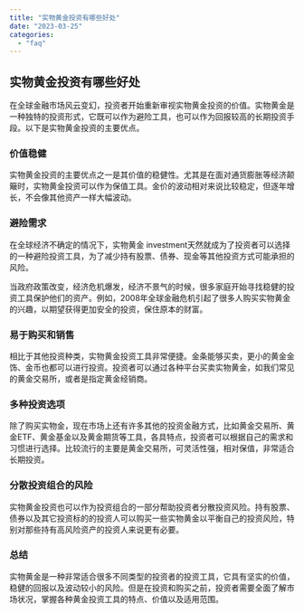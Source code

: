 ```yaml
---
title: "实物黄金投资有哪些好处"
date: "2023-03-25"
categories: 
  - "faq"
---
```


## 实物黄金投资有哪些好处

在全球金融市场风云变幻，投资者开始重新审视实物黄金投资的价值。实物黄金是一种独特的投资形式，它既可以作为避险工具，也可以作为回报较高的长期投资手段。以下是实物黄金投资的主要优点。

### 价值稳健

实物黄金投资的主要优点之一是其价值的稳健性。尤其是在面对通货膨胀等经济颠簸时，实物黄金投资可以作为保值工具。金价的波动相对来说比较稳定，但逐年增长，不会像其他资产一样大幅波动。

### 避险需求

在全球经济不确定的情况下，实物黄金 investment天然就成为了投资者可以选择的一种避险投资工具，为了减少持有股票、债券、现金等其他投资方式可能承担的风险。

当政府政策改变，经济危机爆发，经济不景气的时候，很多家庭开始寻找稳健的投资工具保护他们的资产。例如，2008年全球金融危机引起了很多人购买实物黄金的兴趣，以期望获得更加安全的投资，保住原本的财富。

### 易于购买和销售

相比于其他投资种类，实物黄金投资工具非常便捷。金条能够买卖，更小的黄金金饰、金币也都可以进行投资。投资者可以通过各种平台买卖实物黄金，如我们常见的黄金交易所，或者是指定黄金经销商。

### 多种投资选项

除了购买实物金，现在市场上还有许多其他的投资金融方式，比如黄金交易所、黄金ETF、黄金基金以及黄金期货等工具，各具特点，投资者可以根据自己的需求和习惯进行选择。比较流行的主要是黄金交易所，可灵活性强，相对保值，非常适合长期投资。

### 分散投资组合的风险

实物黄金投资也可以作为投资组合的一部分帮助投资者分散投资风险。持有股票、债券以及其它投资标的的投资人可以购买一些实物黄金以平衡自己的投资风险，特别对那些持有高风险资产的投资人来说更有必要。

### 总结

实物黄金是一种非常适合很多不同类型的投资者的投资工具，它具有坚实的价值，稳健的回报以及波动较小的风险。但是在投资和购买之前，投资者需要全面了解市场状况，掌握各种黄金投资工具的特点、价值以及适用范围。
